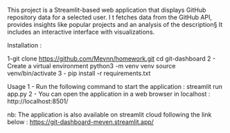 This project is a Streamlit-based web application that displays GitHub repository data for a selected user. I
t fetches data from the GitHub API, provides insights like popular projects and an analysis of the description§ 
It includes an interactive interface with visualizations.

Installation :

1-git clone https://github.com/Mevnn/homework.git
cd git-dashboard
2 - Create a virtual environment
python3 -m venv venv
source venv/bin/activate
3 - pip install -r requirements.txt

Usage
1 - Run the following command to start the application : 
    streamlit run app.py
2 - You can open the application in a web browser in localhost :
http://localhost:8501/

nb: The application is also available on streamlit cloud following the link below :
https://git-dashboard-meven.streamlit.app/





